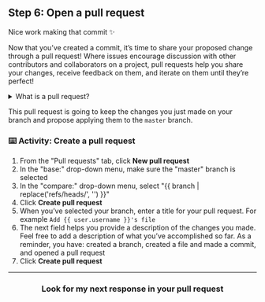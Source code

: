 ## Step 6: Open a pull request

Nice work making that commit :sparkles:

Now that you’ve created a commit, it’s time to share your proposed change through a pull request! Where issues encourage discussion with other contributors and collaborators on a project, pull requests help you share your changes, receive feedback on them, and iterate on them until they’re perfect!

<details><summary>What is a pull request?</summary>

## Pull requests

Let’s think back to the GitHub flow again. You have created a branch, added a file, and committed the file to your branch. Now it’s time to collaborate on your file with other students taking this class. This collaboration happens in a pull request. Check out this video to learn more:

:tv: [Video: Introduction to pull requests](https://youtu.be/kJr-PIfLDl4)
<hr>
</details>

This pull request is going to keep the changes you just made on your branch and propose applying them to the `master` branch.

### :keyboard: Activity: Create a pull request

1. From the "Pull requests" tab, click **New pull request**
1. In the "base:" drop-down menu, make sure the "master" branch is selected
1. In the "compare:" drop-down menu, select "{{ branch | replace('refs/heads/', '') }}"
1. Click **Create pull request**
1. When you’ve selected your branch, enter a title for your pull request. For example `Add {{ user.username }}'s file`
1. The next field helps you provide a description of the changes you made. Feel free to add a description of what you’ve accomplished so far. As a reminder, you have: created a branch, created a file and made a commit, and opened a pull request
1. Click **Create pull request**

<hr>
<h3 align="center">Look for my next response in your pull request</h3>
